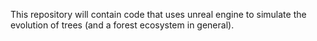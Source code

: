 This repository will contain code that uses unreal engine to simulate the evolution of trees (and a forest ecosystem in
general).
